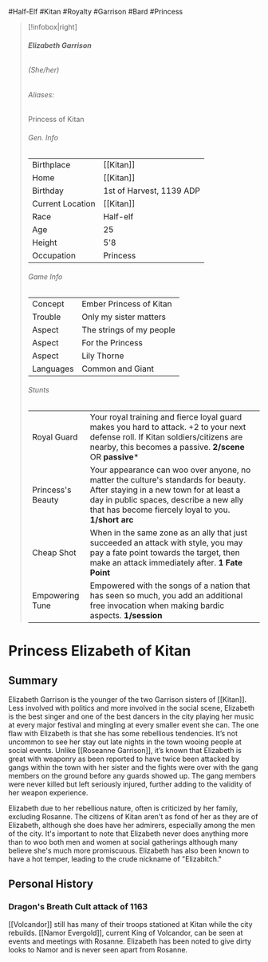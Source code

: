 #Half-Elf  #Kitan  #Royalty #Garrison #Bard #Princess

> [!infobox|right]
> ###### **Elizabeth Garrison**
> ###### (She/her)
> ###### Aliases:
> Princess of Kitan
> ###### Gen. Info
> | | |
> | - | - |
> |Birthplace | [[Kitan]] |
> |Home| [[Kitan]] |
> |Birthday|1st of Harvest, 1139 ADP|
> | Current Location | [[Kitan]] |
> |Race|Half-elf|
> |Age|25|
> |Height| 5'8|
> |Occupation|Princess|
> ###### Game Info
> |  |  |
> | - | - |
> |Concept | Ember Princess of Kitan |
> | Trouble | Only my sister matters |
> | Aspect | The strings of my people |
> | Aspect | For the Princess |
> | Aspect | Lily Thorne |
> | Languages | Common and Giant |
> ###### Stunts
> | | |
> | - | - |
> | Royal Guard | Your royal training and fierce loyal guard makes you hard to attack. +2 to your next defense roll. If Kitan soldiers/citizens are nearby, this becomes a passive. **2/scene** OR **passive*** |
> | Princess's Beauty | Your appearance can woo over anyone, no matter the culture's standards for beauty. After staying in a new town for at least a day in public spaces, describe a new ally that has become fiercely loyal to you. **1/short arc** |
> | Cheap Shot | When in the same zone as an ally that just succeeded an attack with style, you may pay a fate point towards the target, then make an attack immediately after. **1 Fate Point** |
> | Empowering Tune | Empowered with the songs of a nation that has seen so much, you add an additional free invocation when making bardic aspects. **1/session** |
# Princess Elizabeth of Kitan
## Summary

Elizabeth Garrison is the younger of the two Garrison sisters of [[Kitan]]. Less involved with politics and more involved in the social scene, Elizabeth is the best singer and one of the best dancers in the city playing her music at every major festival and mingling at every smaller event she can. The one flaw with Elizabeth is that she has some rebellious tendencies. It’s not uncommon to see her stay out late nights in the town wooing people at social events. Unlike [[Roseanne Garrison]], it’s known that Elizabeth is great with weaponry as been reported to have twice been attacked by gangs within the town with her sister and the fights were over with the gang members on the ground before any guards showed up. The gang members were never killed but left seriously injured, further adding to the validity of her weapon experience.  
  
Elizabeth due to her rebellious nature, often is criticized by her family, excluding Rosanne. The citizens of Kitan aren't as fond of her as they are of Elizabeth, although she does have her admirers, especially among the men of the city. It's important to note that Elizabeth never does anything more than to woo both men and women at social gatherings although many believe she's much more promiscuous. Elizabeth has also been known to have a hot temper, leading to the crude nickname of "Elizabitch."  
  

## Personal History
### Dragon's Breath Cult attack of 1163

[[Volcandor]] still has many of their troops stationed at Kitan while the city rebuilds. [[Namor Evergold]], current King of Volcandor, can be seen at events and meetings with Rosanne. Elizabeth has been noted to give dirty looks to Namor and is never seen apart from Rosanne.